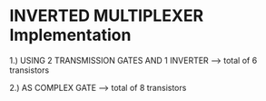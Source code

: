 # INVERTED MULTIPLEXER Implementation

1.) USING 2 TRANSMISSION GATES AND 1 INVERTER --> total of 6 transistors

2.) AS COMPLEX GATE --> total of 8 transistors
